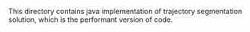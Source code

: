This directory contains java implementation of trajectory segmentation solution, which is the performant version of code. 
